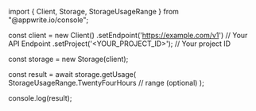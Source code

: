 import { Client, Storage, StorageUsageRange } from "@appwrite.io/console";

const client = new Client()
    .setEndpoint('https://example.com/v1') // Your API Endpoint
    .setProject('<YOUR_PROJECT_ID>'); // Your project ID

const storage = new Storage(client);

const result = await storage.getUsage(
    StorageUsageRange.TwentyFourHours // range (optional)
);

console.log(result);
